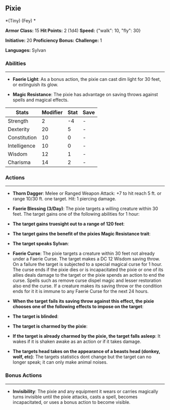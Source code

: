 ## Pixie
*(Tiny) (Fey) *

**Armor Class:** 15
**Hit Points:** 2 (1d4)
**Speed:** {"walk": 10, "fly": 30}

**Initiative:** 20
**Proficiency Bonus:**
**Challenge:** 1

**Languages:** Sylvan

### Abilities
 --- 
- **Faerie Light**: As a bonus action, the pixie can cast dim light for 30 feet, or extinguish its glow.

- **Magic Resistance**: The pixie has advantage on saving throws against spells and magical effects.



| Stats | Modifier | Stat | Save
| ---- | ---- | ---- | ---- |
| Strength | 2 | -4 | - |
| Dexterity | 20 | 5 | - |
| Constitution | 10 | 0 | - |
| Intelligence | 10 | 0 | - |
| Wisdom | 12 | 1 | - |
| Charisma | 14 | 2 | - |

### Actions
 --- 
- **Thorn Dagger**: Melee or Ranged Weapon Attack: +7 to hit  reach 5 ft. or range 10/30 ft.  one target. Hit: 1 piercing damage.

- **Faerie Blessing (3/Day)**: The pixie targets a willing creature within 30 feet. The target gains one of the following abilities for 1 hour:

- **The target gains truesight out to a range of 120 feet**: 

- **The target gains the benefit of the pixies Magic Resistance trait**: 

- **The target speaks Sylvan**: 

- **Faerie Curse**: The pixie targets a creature within 30 feet not already under a Faerie Curse. The target makes a DC 12 Wisdom saving throw. On a failure  the target is subjected to a special magical curse for 1 hour. The curse ends if the pixie dies or is incapacitated  the pixie or one of its allies deals damage to the target  or the pixie spends an action to end the curse. Spells such as remove curse  dispel magic  and lesser restoration also end the curse. If a creature makes its saving throw or the condition ends for it  it is immune to any Faerie Curse for the next 24 hours.

- **When the target fails its saving throw against this effect, the pixie chooses one of the following effects to impose on the target**: 

- **The target is blinded**: 

- **The target is charmed by the pixie**: 

- **If the target is already charmed by the pixie, the target falls asleep**: It wakes if it is shaken awake as an action or if it takes damage.

- **The targets head takes on the appearance of a beasts head (donkey, wolf, etc)**: The targets statistics dont change  but the target can no longer speak; it can only make animal noises.

### Bonus Actions
 --- 
- **Invisibility**: The pixie and any equipment it wears or carries magically turns invisible until the pixie attacks, casts a spell, becomes incapacitated, or uses a bonus action to become visible.

